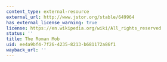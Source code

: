 ```yaml
---
content_type: external-resource
external_url: http://www.jstor.org/stable/649964
has_external_license_warning: true
license: https://en.wikipedia.org/wiki/All_rights_reserved
status: ''
title: The Roman Mob
uid: ee4a9bf4-7f26-4235-8213-b681172a86f1
wayback_url: ''
---
```

